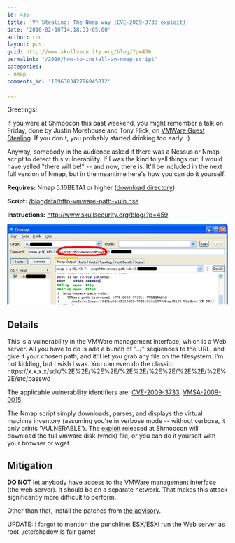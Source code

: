 ```yaml
---
id: 436
title: 'VM Stealing: The Nmap way (CVE-2009-3733 exploit)'
date: '2010-02-10T14:18:33-05:00'
author: ron
layout: post
guid: http://www.skullsecurity.org/blog/?p=436
permalink: "/2010/how-to-install-an-nmap-script"
categories:
- nmap
comments_id: '109638342796945812'

---
```


Greetings! 

If you were at Shmoocon this past weekend, you might remember a talk on Friday, done by Justin Morehouse and Tony Flick, on <a href='http://fyrmassociates.com/tools/gueststealer-v1.pl'>VMWare Guest Stealing</a>. If you don't, you probably started drinking too early. :)
<!--more-->
Anyway, somebody in the audience asked if there was a Nessus or Nmap script to detect this vulnerability. If I was the kind to yell things out, I would have yelled "there will be!" -- and now, there is. It'll be included in the next full version of Nmap, but in the meantime here's how you can do it yourself. 

<strong>Requires:</strong> Nmap 5.10BETA1 or higher (<a href='http://nmap.org/dist/?C=M&O=D'>download directory</a>)

<strong>Script:</strong> <a href='/blogdata/http-vmware-path-vuln.nse'>/blogdata/http-vmware-path-vuln.nse</a>

<strong>Instructions:</strong> <a href='http://www.skullsecurity.org/blog/?p=459'>http://www.skullsecurity.org/blog/?p=459</a>

<img src='/blogdata/installing-scripts-3.png'>

<h2>Details</h2>
This is a vulnerability in the VMWare management interface, which is a Web server. All you have to do is add a bunch of "../" sequences to the URL, and give it your chosen path, and it'll let you grab any file on the filesystem. I'm not kidding, but I wish I was. You can even do the classic: https://x.x.x.x/sdk/%2E%2E/%2E%2E/%2E%2E/%2E%2E/%2E%2E/%2E%2E/etc/passwd

The applicable vulnerability identifiers are: <a href='http://cve.mitre.org/cgi-bin/cvename.cgi?name=CVE-2009-3733'>CVE-2009-3733</a>, <a href='http://www.vmware.com/security/advisories/VMSA-2009-0015.html'>VMSA-2009-0015</a>. 

The Nmap script simply downloads, parses, and displays the virtual machine inventory (assuming you're in verbose mode -- without verbose, it only prints 'VULNERABLE'). The <a href='http://fyrmassociates.com/tools/gueststealer-v1.pl'>exploit</a> released at Shmoocon will download the full vmware disk (vmdk) file, or you can do it yourself with your browser or wget. 

<h2>Mitigation</h2>
<strong>DO NOT</strong> let anybody have access to the VMWare management interface (the web server). It should be on a separate network. That makes this attack significantly more difficult to perform. 

Other than that, install the patches from <a href='http://www.vmware.com/security/advisories/VMSA-2009-0015.html'>the advisory</a>. 

UPDATE: I forgot to mention the punchline: ESX/ESXi run the Web server as root. /etc/shadow is fair game! 

